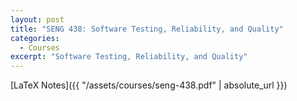 ```yaml
---
layout: post
title: "SENG 438: Software Testing, Reliability, and Quality"
categories:
  - Courses
excerpt: "Software Testing, Reliability, and Quality"
---
```


[LaTeX Notes]({{ "/assets/courses/seng-438.pdf" | absolute_url }})
